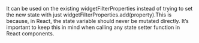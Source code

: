 It can be used on the existing widgetFilterProperties instead of trying to set the new state with just widgetFilterProperties.add(property).This is because, in React, the state variable should never be mutated directly. It’s important to keep this in mind when calling any state setter function in React components.
